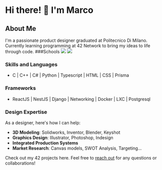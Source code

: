 # Hi there! 👋 I'm Marco

## About Me
I'm a passionate product designer graduated at Politecnico Di Milano. Currently learning programming at 42 Network to bring my ideas to life through code.
###Schools
<img src="badges/learn/PolitecnicoDiMilano.svg"/>
<img src="badges/learn/42_Luiss.svg"/>
### Skills and Languages
- C | C++ | C# | Python | Typescript | HTML | CSS | Prisma

### Frameworks
- ReactJS | NestJS | Django | Networking | Docker | LXC | Postgresql

### Design Expertise
As a designer, here's how I can help:
- **3D Modeling**: Solidworks, Inventor, Blender, Keyshot
- **Graphics Design**: Illustrator, Photoshop, Indesign
- **Integrated Production Systems**
- **Market Research**: Canvas models, SWOT Analysis, Targeting...

Check out my 42 projects here. Feel free to [reach out](mailto:msebastiani93@gmail.com?subject=FromGithub) for any questions or collaborations!
